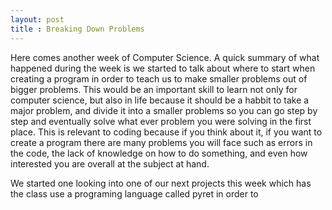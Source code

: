 ```yaml
---
layout: post
title : Breaking Down Problems
---
```

Here comes another week of Computer Science. A quick summary of what happened during the week is we started to talk about where to start when creating a program in order to teach us to make smaller problems out of bigger problems. This would be an important skill to learn not only for computer science, but also in life because it should be a habbit to take a major problem, and divide it into a smaller problems so you can go step by step and eventually solve what ever problem you were solving in the first place. This is relevant to coding because if you think about it, if you want to create a program there are many problems you will face such as errors in the code, the lack of knowledge on how to do something, and even how interested you are overall at the subject at hand. 

We started one looking into one of our next projects this week which has the class use a programing language called pyret in order to 
